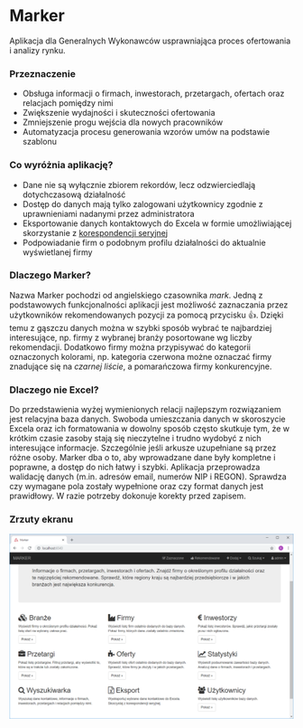 # Marker

Aplikacja dla Generalnych Wykonawców usprawniająca proces ofertowania i analizy rynku.

### Przeznaczenie

* Obsługa informacji o firmach, inwestorach, przetargach, ofertach oraz relacjach pomiędzy nimi
* Zwiększenie wydajności i skuteczności ofertowania
* Zmniejszenie progu wejścia dla nowych pracowników
* Automatyzacja procesu generowania wzorów umów na podstawie szablonu

### Co wyróżnia aplikację?

* Dane nie są wyłącznie zbiorem rekordów, lecz odzwierciedlają dotychczasową działalność
* Dostęp do danych mają tylko zalogowani użytkownicy zgodnie z uprawnieniami nadanymi przez administratora
* Eksportowanie danych kontaktowych do Excela w formie umożliwiającej skorzystanie z [korespondencji seryjnej](https://support.office.com/pl-pl/article/Tworzenie-korespondencji-seryjnej-za-pomoc%C4%85-arkusza-kalkulacyjnego-programu-Excel-858c7d7f-5cc0-4ba1-9a7b-0a948fa3d7d3)
* Podpowiadanie firm o podobnym profilu działalności do aktualnie wyświetlanej firmy

### Dlaczego Marker?

Nazwa Marker pochodzi od angielskiego czasownika *mark*. Jedną z podstawowych funkcjonalności aplikacji jest możliwość zaznaczania przez użytkowników rekomendowanych pozycji za pomocą przycisku 👍. Dzięki temu z gąszczu danych można w szybki sposób wybrać te najbardziej interesujące, np. firmy z wybranej branży posortowane wg liczby rekomendacji. Dodatkowo firmy można przypisywać do kategorii oznaczonych kolorami, np. kategoria czerwona możne oznaczać firmy znadujące się na *czarnej liście*, a  pomarańczowa firmy konkurencyjne.

### Dlaczego nie Excel?

Do przedstawienia wyżej wymienionych relacji najlepszym rozwiązaniem jest relacyjna baza danych. Swoboda umieszczania danych w skoroszycie Excela oraz ich formatowania w dowolny sposób często skutkuje tym, że w krótkim czasie zasoby stają się nieczytelne i trudno wydobyć z nich interesujące informacje. Szczególnie jeśli arkusze uzupełniane są przez różne osoby.
Marker dba o to, aby wprowadzane dane były kompletne i poprawne, a dostęp do nich łatwy i szybki. Aplikacja przeprowadza walidację danych (m.in. adresów email, numerów NIP i REGON). Sprawdza czy wymagane pola zostały wypełnione oraz czy format danych jest prawidłowy. W razie potrzeby dokonuje korekty przed zapisem.

### Zrzuty ekranu

![Strona główna](screenshots/home.png)
